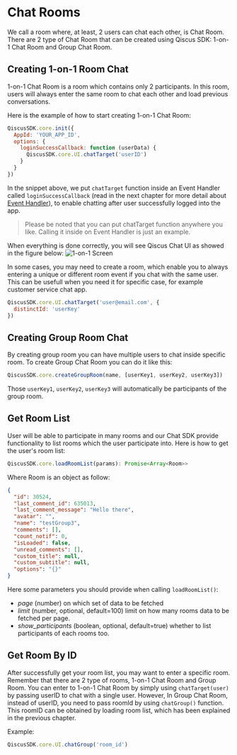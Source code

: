 # Chat Rooms

We call a room where, at least, 2 users can chat each other, is Chat Room. There
are 2 type of Chat Room that can be created using Qiscus SDK: 1-on-1 Chat
Room and Group Chat Room.

## Creating 1-on-1 Room Chat
1-on-1 Chat Room is a room which contains only 2 participants. In this room,
users will always enter the same room to chat each other and load
previous conversations.

Here is the example of how to start creating 1-on-1 Chat Room:
```javascript
QiscusSDK.core.init({
  AppId: 'YOUR_APP_ID',
  options: {
    loginSuccessCallback: function (userData) {
      QiscusSDK.core.UI.chatTarget('userID')
    }
  }
})
```

In the snippet above, we put `chatTarget` function inside an Event Handler
called `loginSuccessCallback`
(read in the next chapter for more detail about [Event Handler](link-event-handler)),
to enable chatting after user successfully logged into the app.

> Please be noted that you can put chatTarget function anywhere you like.
> Calling it inside on Event Handler is just an example.

When everything is done correctly, you will see Qiscus Chat UI as showed in
the figure below:
![1-on-1 Screen](https://cdn.rawgit.com/qiscus/qiscus-sdk-web/feature/docs/docs/images/1-on-1-screen.png "1-on-1 Screen")

In some cases, you may need to create a room, which enable you to always
entering a unique or different
room event if you chat with the same user. This can be usefull when you need
it for specific case, for example customer service chat app.
```javascript
QiscusSDK.core.UI.chatTarget('user@email.com', {
  distinctId: 'userKey'
})
```

## Creating Group Room Chat

By creating group room you can have multiple users to chat inside specific room.
To create Group Chat Room you can do it like this:
```javascript
QiscusSDK.core.createGroupRoom(name, [userKey1, userKey2, userKey3])
```
Those `userKey1`, `userKey2`, `userKey3` will automatically be participants of
the group room.

## Get Room List

User will be able to participate in many rooms and our Chat SDK provide
functionality to list rooms which the user participate into. Here is how to get
the user's room list:
```javascript
QiscusSDK.core.loadRoomList(params): Promise<Array<Room>>
```
Where Room is an object as follow:
```json
{
  "id": 30524,
  "last_comment_id": 635013,
  "last_comment_message": "Hello there",
  "avatar": "",
  "name": "testGroup3",
  "comments": [],
  "count_notif": 0,
  "isLoaded": false,
  "unread_comments": [],
  "custom_title": null,
  "custom_subtitle": null,
  "options": "{}"
}
```

Here some parameters you should provide when calling `loadRoomList()`:
- *page* (number) on which set of data to be fetched
- *limit* (number, optional, default=100) limit on how many rooms data to be
  fetched per page.
- *show_participants* (boolean, optional, default=true) whether to list
  participants of each rooms too.

## Get Room By ID

After successfully get your room list, you may want to enter a specific room.
Remember that there are 2 type of rooms, 1-on-1 Chat Room and Group Room.
You can enter to 1-on-1 Chat Room by simply using `chatTarget(user)`
by passing userID to chat with a single user. However, In Group Chat Room,
instead of userID, you need to pass roomId by using `chatGroup()` function.
This roomID can be obtained by loading room list, which has been explained in
the previous chapter.

Example:
```javascript
QiscusSDK.core.UI.chatGroup('room_id')
```

